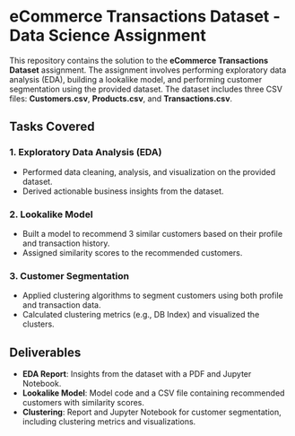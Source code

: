 # eCommerce Transactions Dataset - Data Science Assignment

This repository contains the solution to the **eCommerce Transactions Dataset** assignment. The assignment involves performing exploratory data analysis (EDA), building a lookalike model, and performing customer segmentation using the provided dataset. The dataset includes three CSV files: **Customers.csv**, **Products.csv**, and **Transactions.csv**.

## Tasks Covered

### 1. **Exploratory Data Analysis (EDA)**
- Performed data cleaning, analysis, and visualization on the provided dataset.
- Derived actionable business insights from the dataset.

### 2. **Lookalike Model**
- Built a model to recommend 3 similar customers based on their profile and transaction history.
- Assigned similarity scores to the recommended customers.

### 3. **Customer Segmentation**
- Applied clustering algorithms to segment customers using both profile and transaction data.
- Calculated clustering metrics (e.g., DB Index) and visualized the clusters.

## Deliverables
- **EDA Report**: Insights from the dataset with a PDF and Jupyter Notebook.
- **Lookalike Model**: Model code and a CSV file containing recommended customers with similarity scores.
- **Clustering**: Report and Jupyter Notebook for customer segmentation, including clustering metrics and visualizations.
